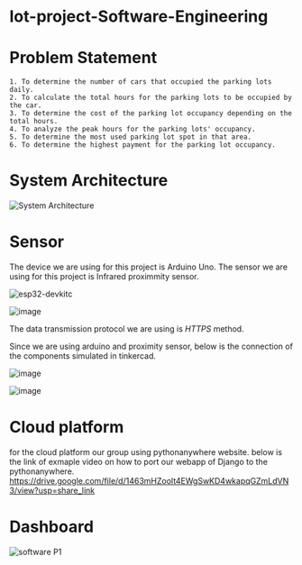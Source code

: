 # Iot-project-Software-Engineering

# Problem Statement
	1. To determine the number of cars that occupied the parking lots daily.
	2. To calculate the total hours for the parking lots to be occupied by the car.
	3. To determine the cost of the parking lot occupancy depending on the total hours.
	4. To analyze the peak hours for the parking lots' occupancy.
	5. To determine the most used parking lot spot in that area.
	6. To determine the highest payment for the parking lot occupancy.



# System Architecture
![System Architecture](https://user-images.githubusercontent.com/117339094/204296850-0b191711-81d1-4c14-9980-3796b95f30fd.png)



# Sensor
The device we are using for this project is Arduino Uno. 
The sensor we are using for this project is Infrared proximmity sensor.

![esp32-devkitc](https://user-images.githubusercontent.com/117339094/204980975-de7d794b-895d-4a20-8bef-a56847facfa1.jpg)

![image](https://user-images.githubusercontent.com/116787176/204225630-ce5cb295-0ca2-4510-b205-b2f499ab8000.png)


The data transmission protocol we are using is *HTTPS* method.

Since we are using arduino and proximity sensor, below is the connection of the components simulated in tinkercad.

![image](https://user-images.githubusercontent.com/116787176/204297892-dcc62592-4acc-4bc6-a053-2ca73407974d.png)


![image](https://user-images.githubusercontent.com/116787176/204154138-eab5658d-d5db-4289-80ce-cdceac6d8a99.png)

# Cloud platform
for the cloud platform our group using pythonanywhere website.
below is the link of exmaple video on how to port our webapp of Django to the pythonanywhere.
https://drive.google.com/file/d/1463mHZoolt4EWgSwKD4wkapqGZmLdVN3/view?usp=share_link

# Dashboard
![software P1](https://user-images.githubusercontent.com/117339094/204979123-7a427b71-1e67-467b-96fe-9f961497fcc3.png)



	












